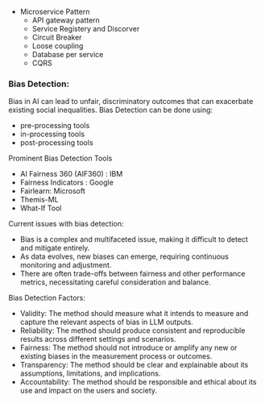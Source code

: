 - Microservice Pattern      
    - API gateway pattern
    - Service Registery and Discorver 
    - Circuit Breaker 
    - Loose coupling
    - Database per service 
    - CQRS

### Bias Detection:
Bias in AI can lead to unfair, discriminatory outcomes that can exacerbate existing social inequalities.
Bias Detection can be done using:
- pre-processing tools
- in-processing tools
- post-processing tools

Prominent Bias Detection Tools
* AI Fairness 360 (AIF360) : IBM
* Fairness Indicators : Google
* Fairlearn: Microsoft
* Themis-ML
* What-If Tool

Current issues with bias detection:
* Bias is a complex and multifaceted issue, making it difficult to detect and mitigate entirely.
* As data evolves, new biases can emerge, requiring continuous monitoring and adjustment.
* There are often trade-offs between fairness and other performance metrics, necessitating careful consideration and balance.

Bias Detection Factors:
* Validity: The method should measure what it intends to measure and capture the relevant aspects of bias in LLM outputs.
* Reliability: The method should produce consistent and reproducible results across different settings and scenarios.
* Fairness: The method should not introduce or amplify any new or existing biases in the measurement process or outcomes.
* Transparency: The method should be clear and explainable about its assumptions, limitations, and implications.
* Accountability: The method should be responsible and ethical about its use and impact on the users and society.